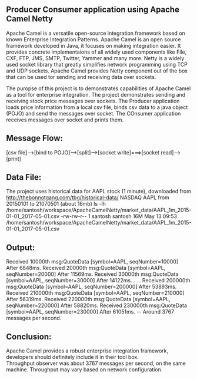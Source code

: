 Producer Consumer application using Apache Camel Netty
------------------------------------------------------
Apache Camel is a versatile open-source integration framework based on known Enterprise Integration Patterns. Apache Camel is an open source framework developed in Java, it focuses on making integration easier. It provides concrete implementaions of all widely used components like File, CXF, FTP, JMS, SMTP, Twitter, Yammer and many more.
Netty is a widely used socket library that greatly simplifies network programming using TCP and UDP sockets. Apache Camel provides Netty component out of the box that can be used tor sending and receiving data over sockets.

The puropse of this project is to demonstrates capabilities of Apache Camel as a tool for enterprise integration. The project demonstrates sending and receiving stock price messages over sockets. The Producer application loads price information from a local csv file, binds csv data to a java object (POJO) and send the messages over socket. The COnsumer application receives messages over socket and prints them.

Message Flow:
-------------

[csv file]-->[bind to POJO]-->[split]-->[socket write]===>[socket read]-->[print]


Data File:
---------
The project uses historical data for AAPL stock (1 minute), downloaded from http://thebonnotgang.com/tbg/historical-data/
NASDAQ AAPL from 20150101 to 21070501 (about 16mb)
ls -lh /home/santosh/workspace/ApacheCamelNetty/market_data/AAPL_1m_2015-01-01_2017-05-01.csv 
-rw-rw-r-- 1 santosh santosh 16M May 13 09:53 /home/santosh/workspace/ApacheCamelNetty/market_data/AAPL_1m_2015-01-01_2017-05-01.csv

Output:
-------
Received 10000th	 msg:QuoteData [symbol=AAPL, seqNumber=10000] After 6848ms.
Received 20000th	 msg:QuoteData [symbol=AAPL, seqNumber=20000] After 11569ms.
Received 30000th	 msg:QuoteData [symbol=AAPL, seqNumber=30000] After 14122ms.
. . .
Received 200000th	 msg:QuoteData [symbol=AAPL, seqNumber=200000] After 53893ms.
Received 210000th	 msg:QuoteData [symbol=AAPL, seqNumber=210000] After 56319ms.
Received 220000th	 msg:QuoteData [symbol=AAPL, seqNumber=220000] After 58820ms.
Received 230000th	 msg:QuoteData [symbol=AAPL, seqNumber=230000] After 61051ms.
-- Around 3767 messages per second.

Conclusion:
-----------
Apache Camel provides a robust enterprise integration framework, developers should definitely include it in their tool box.  
Throughput observer was about 3767 messages per second, on the same machine. Throughput may vary based on network configuration.
